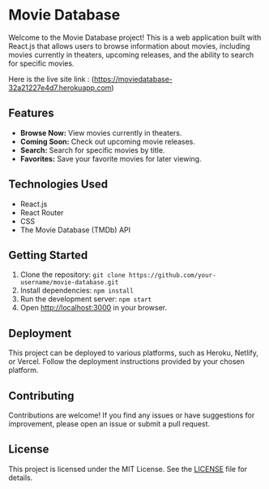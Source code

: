 # Movie Database

Welcome to the Movie Database project! This is a web application built with React.js that allows users to browse information about movies, including movies currently in theaters, upcoming releases, and the ability to search for specific movies.

Here is the live site link : (https://moviedatabase-32a21227e4d7.herokuapp.com)

## Features

- **Browse Now:** View movies currently in theaters.
- **Coming Soon:** Check out upcoming movie releases.
- **Search:** Search for specific movies by title.
- **Favorites:** Save your favorite movies for later viewing.

## Technologies Used

- React.js
- React Router
- CSS
- The Movie Database (TMDb) API

## Getting Started

1. Clone the repository: `git clone https://github.com/your-username/movie-database.git`
2. Install dependencies: `npm install`
3. Run the development server: `npm start`
4. Open [http://localhost:3000](http://localhost:3000) in your browser.

## Deployment

This project can be deployed to various platforms, such as Heroku, Netlify, or Vercel. Follow the deployment instructions provided by your chosen platform.

## Contributing

Contributions are welcome! If you find any issues or have suggestions for improvement, please open an issue or submit a pull request.

## License

This project is licensed under the MIT License. See the [LICENSE](LICENSE) file for details.
